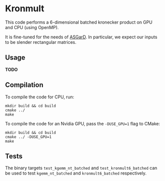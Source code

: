 # Kronmult

This code performs a 6-dimensional batched kronecker product on GPU and CPU (using OpenMP).

It is fine-tuned for the needs of [ASGarD](https://github.com/project-asgard/asgard).
In particular, we expect our inputs to be slender rectangular matrices.

## Usage

**TODO**

## Compilation

To compile the code for CPU, run:

```
mkdir build && cd build
cmake ../
make
```

To compile the code for an Nvidia GPU, pass the `-DUSE_GPU=1` flag to CMake:

```
mkdir build && cd build
cmake ../ -DUSE_GPU=1
make
```

## Tests

The binary targets `test_kgemm_nt_batched` and `test_kronmult6_batched` can be used to test `kgemm_nt_batched` and `kronmult6_batched` respectively.

